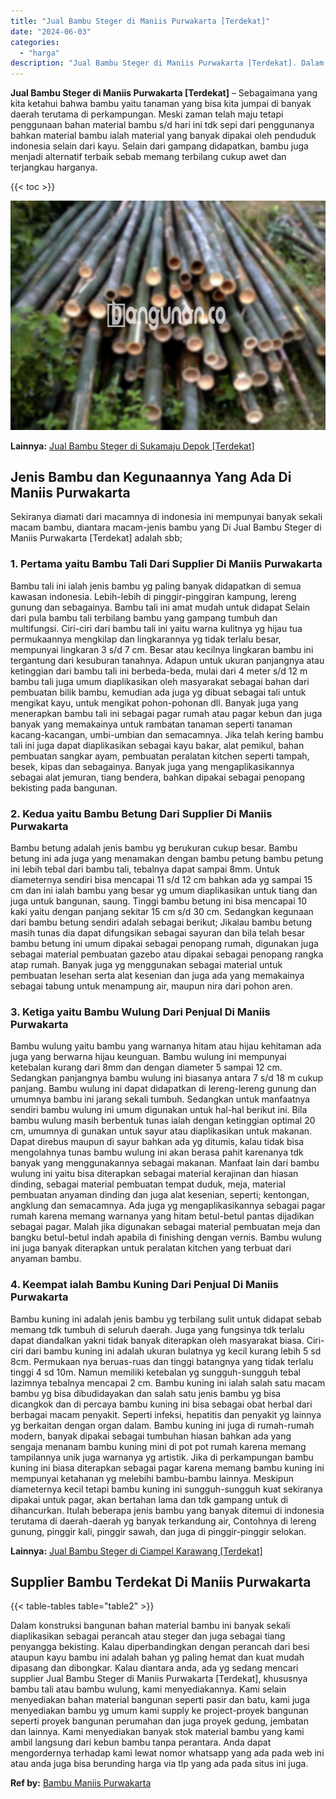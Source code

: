 ```yaml
---
title: "Jual Bambu Steger di Maniis Purwakarta [Terdekat]"
date: "2024-06-03"
categories: 
  - "harga"
description: "Jual Bambu Steger di Maniis Purwakarta [Terdekat]. Dalam konstruksi bangunan bahan material bambu ini banyak sekali diaplikasikan sebagai perancah atau stege..."
---
```


**Jual Bambu Steger di Maniis Purwakarta \[Terdekat\]** – Sebagaimana yang kita ketahui bahwa bambu yaitu tanaman yang bisa kita jumpai di banyak daerah terutama di perkampungan. Meski zaman telah maju tetapi penggunaan bahan material bambu s/d hari ini tdk sepi dari penggunanya bahkan material bambu ialah material yang banyak dipakai oleh penduduk indonesia selain dari kayu. Selain dari gampang didapatkan, bambu juga menjadi alternatif terbaik sebab memang terbilang cukup awet dan terjangkau harganya.

{{< toc >}}

![Jual Bambu Steger di Maniis Purwakarta [Terdekat]](/images/jual-bambu-tali-04.png)

**Lainnya:** [Jual Bambu Steger di Sukamaju Depok \[Terdekat\]](https://bambu.bangunan.co/jual-bambu-steger-di-sukamaju-depok-terdekat/)

## Jenis Bambu dan Kegunaannya Yang Ada Di Maniis Purwakarta

Sekiranya diamati dari macamnya di indonesia ini mempunyai banyak sekali macam bambu, diantara macam-jenis bambu yang Di Jual Bambu Steger di Maniis Purwakarta \[Terdekat\] adalah sbb;

### 1\. Pertama yaitu Bambu Tali Dari Supplier Di Maniis Purwakarta

Bambu tali ini ialah jenis bambu yg paling banyak didapatkan di semua kawasan indonesia. Lebih-lebih di pinggir-pinggiran kampung, lereng gunung dan sebagainya. Bambu tali ini amat mudah untuk didapat Selain dari pula bambu tali terbilang bambu yang gampang tumbuh dan multifungsi. Ciri-ciri dari bambu tali ini yaitu warna kulitnya yg hijau tua permukaannya mengkilap dan lingkarannya yg tidak terlalu besar, mempunyai lingkaran 3 s/d 7 cm. Besar atau kecilnya lingkaran bambu ini tergantung dari kesuburan tanahnya. Adapun untuk ukuran panjangnya atau ketinggian dari bambu tali ini berbeda-beda, mulai dari 4 meter s/d 12 m bambu tali juga umum diaplikasikan oleh masyarakat sebagai bahan dari pembuatan bilik bambu, kemudian ada juga yg dibuat sebagai tali untuk mengikat kayu, untuk mengikat pohon-pohonan dll. Banyak juga yang menerapkan bambu tali ini sebagai pagar rumah atau pagar kebun dan juga banyak yang memakainya untuk rambatan tanaman seperti tanaman kacang-kacangan, umbi-umbian dan semacamnya. Jika telah kering bambu tali ini juga dapat diaplikasikan sebagai kayu bakar, alat pemikul, bahan pembuatan sangkar ayam, pembuatan peralatan kitchen seperti tampah, besek, kipas dan sebagainya. Banyak juga yang mengaplikasikannya sebagai alat jemuran, tiang bendera, bahkan dipakai sebagai penopang bekisting pada bangunan.

### 2\. Kedua yaitu Bambu Betung Dari Supplier Di Maniis Purwakarta

Bambu betung adalah jenis bambu yg berukuran cukup besar. Bambu betung ini ada juga yang menamakan dengan bambu petung bambu petung ini lebih tebal dari bambu tali, tebalnya dapat sampai 8mm. Untuk diameternya sendiri bisa mencapai 11 s/d 12 cm bahkan ada yg sampai 15 cm dan ini ialah bambu yang besar yg umum diaplikasikan untuk tiang dan juga untuk bangunan, saung. Tinggi bambu betung ini bisa mencapai 10 kaki yaitu dengan panjang sekitar 15 cm s/d 30 cm. Sedangkan kegunaan dari bambu betung sendiri adalah sebagai berikut; Jikalau bambu betung masih tunas dia dapat difungsikan sebagai sayuran dan bila telah besar bambu betung ini umum dipakai sebagai penopang rumah, digunakan juga sebagai material pembuatan gazebo atau dipakai sebagai penopang rangka atap rumah. Banyak juga yg menggunakan sebagai material untuk pembuatan lesehan serta alat kesenian dan juga ada yang memakainya sebagai tabung untuk menampung air, maupun nira dari pohon aren.

### 3\. Ketiga yaitu Bambu Wulung Dari Penjual Di Maniis Purwakarta

Bambu wulung yaitu bambu yang warnanya hitam atau hijau kehitaman ada juga yang berwarna hijau keunguan. Bambu wulung ini mempunyai ketebalan kurang dari 8mm dan dengan diameter 5 sampai 12 cm. Sedangkan panjangnya bambu wulung ini biasanya antara 7 s/d 18 m cukup panjang. Bambu wulung ini dapat didapatkan di lereng-lereng gunung dan umumnya bambu ini jarang sekali tumbuh. Sedangkan untuk manfaatnya sendiri bambu wulung ini umum digunakan untuk hal-hal berikut ini. Bila bambu wulung masih berbentuk tunas ialah dengan ketinggian optimal 20 cm, umumnya di gunakan untuk sayur atau diaplikasikan untuk makanan. Dapat direbus maupun di sayur bahkan ada yg ditumis, kalau tidak bisa mengolahnya tunas bambu wulung ini akan berasa pahit karenanya tdk banyak yang menggunakannya sebagai makanan. Manfaat lain dari bambu wulung ini yaitu bisa diterapkan sebagai material kerajinan dan hiasan dinding, sebagai material pembuatan tempat duduk, meja, material pembuatan anyaman dinding dan juga alat kesenian, seperti; kentongan, angklung dan semacamnya. Ada juga yg mengaplikasikannya sebagai pagar rumah karena memang warnanya yang hitam betul-betul pantas dijadikan sebagai pagar. Malah jika digunakan sebagai material pembuatan meja dan bangku betul-betul indah apabila di finishing dengan vernis. Bambu wulung ini juga banyak diterapkan untuk peralatan kitchen yang terbuat dari anyaman bambu.

### 4\. Keempat ialah Bambu Kuning Dari Penjual Di Maniis Purwakarta

Bambu kuning ini adalah jenis bambu yg terbilang sulit untuk didapat sebab memang tdk tumbuh di seluruh daerah. Juga yang fungsinya tdk terlalu dapat diandalkan yakni tidak banyak diterapkan oleh masyarakat biasa. Ciri-ciri dari bambu kuning ini adalah ukuran bulatnya yg kecil kurang lebih 5 sd 8cm. Permukaan nya beruas-ruas dan tinggi batangnya yang tidak terlalu tinggi 4 sd 10m. Namun memiliki ketebalan yg sungguh-sungguh tebal lazimnya tebalnya mencapai 2 cm. Bambu kuning ini ialah salah satu macam bambu yg bisa dibudidayakan dan salah satu jenis bambu yg bisa dicangkok dan di percaya bambu kuning ini bisa sebagai obat herbal dari berbagai macam penyakit. Seperti infeksi, hepatitis dan penyakit yg lainnya yg berkaitan dengan organ dalam. Bambu kuning ini juga di rumah-rumah modern, banyak dipakai sebagai tumbuhan hiasan bahkan ada yang sengaja menanam bambu kuning mini di pot pot rumah karena memang tampilannya unik juga warnanya yg artistik. Jika di perkampungan bambu kuning ini biasa diterapkan sebagai pagar karena memang bambu kuning ini mempunyai ketahanan yg melebihi bambu-bambu lainnya. Meskipun diameternya kecil tetapi bambu kuning ini sungguh-sungguh kuat sekiranya dipakai untuk pagar, akan bertahan lama dan tdk gampang untuk di dihancurkan. Itulah beberapa jenis bambu yang banyak ditemui di indonesia terutama di daerah-daerah yg banyak terkandung air, Contohnya di lereng gunung, pinggir kali, pinggir sawah, dan juga di pinggir-pinggir selokan.

**Lainnya:** [Jual Bambu Steger di Ciampel Karawang \[Terdekat\]](https://bambu.bangunan.co/jual-bambu-steger-di-ciampel-karawang-terdekat/)

## Supplier Bambu Terdekat Di Maniis Purwakarta

{{< table-tables table="table2" >}}

Dalam konstruksi bangunan bahan material bambu ini banyak sekali diaplikasikan sebagai perancah atau steger dan juga sebagai tiang penyangga bekisting. Kalau diperbandingkan dengan perancah dari besi ataupun kayu bambu ini adalah bahan yg paling hemat dan kuat mudah dipasang dan dibongkar. Kalau diantara anda, ada yg sedang mencari supplier Jual Bambu Steger di Maniis Purwakarta \[Terdekat\], khususnya bambu tali atau bambu wulung, kami menyediakannya. Kami selain menyediakan bahan material bangunan seperti pasir dan batu, kami juga menyediakan bambu yg umum kami supply ke project-proyek bangunan seperti proyek bangunan perumahan dan juga proyek gedung, jembatan dan lainnya. Kami menyediakan banyak stok material bambu yang kami ambil langsung dari kebun bambu tanpa perantara. Anda dapat mengordernya terhadap kami lewat nomor whatsapp yang ada pada web ini atau anda juga bisa berunding harga via tlp yang ada pada situs ini juga.

**Ref by:** [Bambu Maniis Purwakarta](https://id.wikipedia.org/wiki/Bambu)
